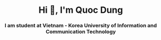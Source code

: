 <h1 align="center">Hi 👋, I'm Quoc Dung</h1>
<h3 align="center">I am student at Vietnam - Korea University of Information and Communication Technology</h3>



